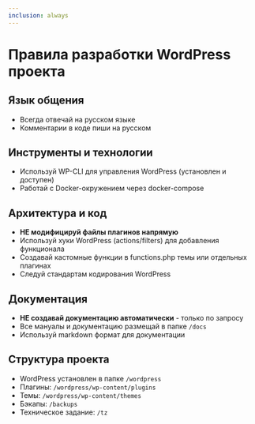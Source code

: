 ```yaml
---
inclusion: always
---
```


# Правила разработки WordPress проекта

## Язык общения

- Всегда отвечай на русском языке
- Комментарии в коде пиши на русском

## Инструменты и технологии

- Используй WP-CLI для управления WordPress (установлен и доступен)
- Работай с Docker-окружением через docker-compose

## Архитектура и код

- **НЕ модифицируй файлы плагинов напрямую**
- Используй хуки WordPress (actions/filters) для добавления функционала
- Создавай кастомные функции в functions.php темы или отдельных плагинах
- Следуй стандартам кодирования WordPress

## Документация

- **НЕ создавай документацию автоматически** - только по запросу
- Все мануалы и документацию размещай в папке `/docs`
- Используй markdown формат для документации

## Структура проекта

- WordPress установлен в папке `/wordpress`
- Плагины: `/wordpress/wp-content/plugins`
- Темы: `/wordpress/wp-content/themes`
- Бэкапы: `/backups`
- Техническое задание: `/tz`
